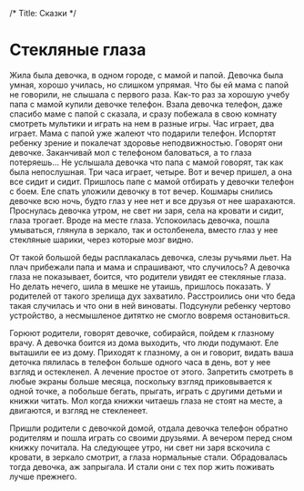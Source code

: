 /*
Title: Сказки
*/

Стекляные глаза
=======

Жила была девочка, в одном городе, с мамой и папой.
Девочка была умная, хорошо училась, но слишком упрямая.
Что бы ей мама с папой не говорили, не слышала с первого раза.
Как-то раз за хорошую учебу папа с мамой купили девочке телефон.
Взала девочка телефон, даже спасибо маме с папой с сказала,
и сразу побежала в свою комнату смотреть мультики и играть на нем
в разные игры.
Час играет, два играет. Мама с папой уже жалеют что подарили телефон.
Испортят ребенку зрение и покалечат здоровье неподвижностью.
Говорят они девочке. Заканчивай мол с телефоном баловаться,
а то глаза потеряешь...
Не услышала девочка что папа с мамой говорят, так как была непослушная.
Три часа играет, четыре.
Вот и вечер пришел, а она все сидит и сидит.
Пришлось папе с мамой отбирать у девочки телефон с боем.
Еле спать уложили девочку в тот вечер. Кошмары снились девочке всю ночь,
будто глаз у нее нет и все друзья от нее шарахаются.
Проснулась девочка утром, не свет ни заря, села на кровати и сидит, глаза
трогает. Вроде на месте глаза.
Успокоилась девочка, пошла умываться, глянула в зеркало, так и остолбенела,
вместо глаз у нее стекляные шарики, через которые мозг видно.

От такой большой беды расплакалась девочка, слезы ручьями льет.
На плач прибежали папа и мама и спрашивают, что случилось?
А девочка глаза не показывает, боится, что родители увидят ее стекляные глаза.
Но делать нечего, шила в мешке не утаишь, пришлось показать.
У родителей от такого зрелища дух захватило. Расстроились они что беда такая случилась
и что они в ней виноваты. Подсунули ребенку чертово устройство, а несмышленое
дитятко не смогло вовремя остановиться.

Горюют родители, говорят девочке, собирайся, пойдем к глазному врачу. А девочка
боится из дома выходить, что люди подумают. Еле выташили ее из дому. Приходят 
к глазному, а он и говорит, видать ваша деточка пялилась в телефон больше одного часа
в день, вот у нее взгляд и остекленел.
А лечение простое от этого. Запретить смотреть в любые экраны больше месяца, поскольку взгляд
приковывается к одной точке, а побольше бегать, прыгать, играть с другими детьми и книжки читать.
Мол когда книжки читаешь глаза не стоят на месте, а двигаются, и взгляд не стекленеет.

Пришли родители с девочкой домой, отдала девочка телефон обратно родителям и пошла играть
со своими друзьями. А вечером перед сном книжку почитала.
На следующее утро, ни свет ни заря вскочила с кровати, в зеркало смотрит,
а глаза нормальные стали.
Обрадовалась тогда девочка, аж запрыгала. 
И стали они с тех пор жить поживать лучше прежнего.
